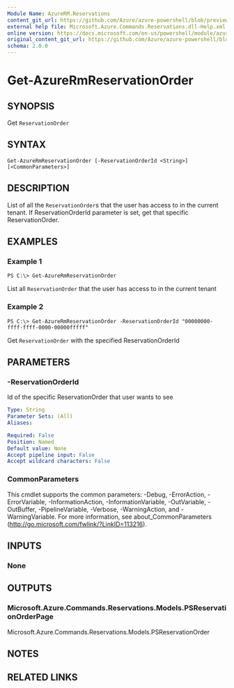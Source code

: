 ```yaml
---
Module Name: AzureRM.Reservations
content_git_url: https://github.com/Azure/azure-powershell/blob/preview/src/ResourceManager/Reservations/Commands.Reservations/help/Get-AzureRmReservationOrder.md
external help file: Microsoft.Azure.Commands.Reservations.dll-Help.xml
online version: https://docs.microsoft.com/en-us/powershell/module/azurerm.reservations/get-azurermreservationorder
original_content_git_url: https://github.com/Azure/azure-powershell/blob/preview/src/ResourceManager/Reservations/Commands.Reservations/help/Get-AzureRmReservationOrder.md
schema: 2.0.0
---
```


# Get-AzureRmReservationOrder

## SYNOPSIS
Get `ReservationOrder`

## SYNTAX

```
Get-AzureRmReservationOrder [-ReservationOrderId <String>] [<CommonParameters>]
```

## DESCRIPTION
List of all the `ReservationOrder`s that the user has access to in the current tenant. If ReservationOrderId parameter is set, get that specific ReservationOrder.

## EXAMPLES

### Example 1
```
PS C:\> Get-AzureRmReservationOrder
```

List all `ReservationOrder` that the user has access to in the current tenant

### Example 2
```
PS C:\> Get-AzureRmReservationOrder -ReservationOrderId "00000000-ffff-ffff-0000-00000fffff"
```

Get `ReservationOrder` with the specified ReservationOrderId

## PARAMETERS

### -ReservationOrderId
Id of the specific ReservationOrder that user wants to see

```yaml
Type: String
Parameter Sets: (All)
Aliases: 

Required: False
Position: Named
Default value: None
Accept pipeline input: False
Accept wildcard characters: False
```

### CommonParameters
This cmdlet supports the common parameters: -Debug, -ErrorAction, -ErrorVariable, -InformationAction, -InformationVariable, -OutVariable, -OutBuffer, -PipelineVariable, -Verbose, -WarningAction, and -WarningVariable. For more information, see about_CommonParameters (http://go.microsoft.com/fwlink/?LinkID=113216).

## INPUTS

### None

## OUTPUTS

### Microsoft.Azure.Commands.Reservations.Models.PSReservationOrderPage
Microsoft.Azure.Commands.Reservations.Models.PSReservationOrder

## NOTES

## RELATED LINKS
